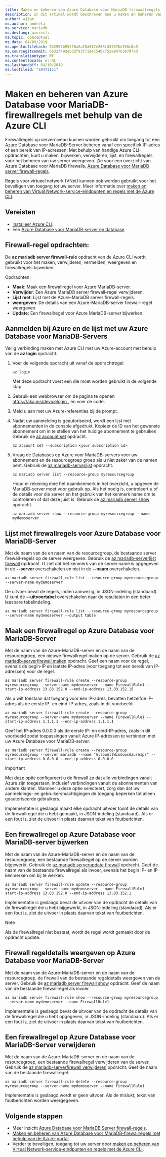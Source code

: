 ```yaml
---
title: Maken en beheren van Azure Database voor MariaDB-firewallregels met behulp van Azure CLI
description: In dit artikel wordt beschreven hoe u maken en beheren van Azure Database voor MariaDB-firewallregels met behulp van Azure CLI-opdrachtregel.
author: ajlam
ms.author: andrela
ms.service: mariadb
ms.devlang: azurecli
ms.topic: conceptual
ms.date: 04/09/2019
ms.openlocfilehash: 562987b953f0a8a20a917e208f43557bd768c0a0
ms.sourcegitcommit: 6e32f493eb32f93f71d425497752e84763070fad
ms.translationtype: MT
ms.contentlocale: nl-NL
ms.lasthandoff: 04/10/2019
ms.locfileid: "59471151"
---
```

# <a name="create-and-manage-azure-database-for-mariadb-firewall-rules-by-using-the-azure-cli"></a>Maken en beheren van Azure Database voor MariaDB-firewallregels met behulp van de Azure CLI
Firewallregels op serverniveau kunnen worden gebruikt om toegang tot een Azure Database voor MariaDB-Server beheren vanaf een specifiek IP-adres of een bereik van IP-adressen. Met behulp van handige Azure CLI-opdrachten, kunt u maken, bijwerken, verwijderen, lijst, en firewallregels voor het beheren van uw server weergeven. Zie voor een overzicht van Azure Database voor MariaDB firewalls, [Azure Database voor MariaDB server firewall-regels](./concepts-firewall-rules.md).

Regels voor virtueel netwerk (VNet) kunnen ook worden gebruikt voor het beveiligen van toegang tot uw server. Meer informatie over [maken en beheren van Virtual Network-service-eindpunten en regels met de Azure CLI](howto-manage-vnet-cli.md).

## <a name="prerequisites"></a>Vereisten
* [Installeer Azure CLI](https://docs.microsoft.com/cli/azure/install-azure-cli).
* Een [Azure Database voor MariaDB-server en database](quickstart-create-mariadb-server-database-using-azure-cli.md).

## <a name="firewall-rule-commands"></a>Firewall-regel opdrachten:
De **az mariadb server firewall-rule** opdracht van de Azure CLI wordt gebruikt voor het maken, verwijderen, vermelden, weergeven en firewallregels bijwerken.

Opdrachten:
- **Maak**: Maak een firewallregel voor Azure MariaDB-server.
- **Verwijder**: Een Azure MariaDB server firewall-regel verwijderen.
- **Lijst met**: Lijst met de Azure-MariaDB server firewall-regels.
- **weergeven**: De details van een Azure-MariaDB-server firewall-regel weergeven.
- **Update**: Een firewallregel voor Azure MariaDB-server bijwerken.

## <a name="sign-in-to-azure-and-list-your-azure-database-for-mariadb-servers"></a>Aanmelden bij Azure en de lijst met uw Azure Database voor MariaDB-Servers
Veilig verbinding maken met Azure CLI met uw Azure-account met behulp van de **az login** opdracht.

1. Voer de volgende opdracht uit vanaf de opdrachtregel:
   ```azurecli
   az login
   ```
   Met deze opdracht voert een die moet worden gebruikt in de volgende stap.

2. Gebruik een webbrowser om de pagina te openen [ https://aka.ms/devicelogin ](https://aka.ms/devicelogin), en voer de code.

3. Meld u aan met uw Azure-referenties bij de prompt.

4. Nadat uw aanmelding is geautoriseerd, wordt een lijst met abonnementen in de console afgedrukt. Kopieer de ID van het gewenste abonnement om in te stellen van het huidige abonnement te gebruiken. Gebruik de [az account set](/cli/azure/account#az-account-set) opdracht.
   ```azurecli-interactive
   az account set --subscription <your subscription id>
   ```

5. Vraag de Databases op Azure voor MariaDB-servers voor uw abonnement en de resourcegroep groep als u niet zeker van de namen bent. Gebruik de [az mariadb-serverlijst](/cli/azure/mariadb/server#az-mariadb-server-list) opdracht.

   ```azurecli-interactive
   az mariadb server list --resource-group myresourcegroup
   ```

   Houd er rekening mee het naamkenmerk in het overzicht, u opgeven de MariaDB-server moet voor gebruik op. Als het nodig is, controleert u of de details voor die server en het gebruik van het kenmerk name om te controleren of dat deze juist is. Gebruik de [az mariadb server show](/cli/azure/mariadb/server#az-mariadb-server-show) opdracht.

   ```azurecli-interactive
   az mariadb server show --resource-group myresourcegroup --name mydemoserver
   ```

## <a name="list-firewall-rules-on-azure-database-for-mariadb-server"></a>Lijst met firewallregels voor Azure Database voor MariaDB-Server 
Met de naam van de en naam van de resourcegroep, de bestaande server firewall-regels op de server weergeven. Gebruik de [az mariadb-serverlijst firewall](/cli/azure/mariadb/server/firewall-rule#az-mariadb-server-firewall-rule-list) opdracht.  U ziet dat het kenmerk van de server name is opgegeven in de **--server** overschakelen en niet in de **--naam** overschakelen. 
```azurecli-interactive
az mariadb server firewall-rule list --resource-group myresourcegroup --server-name mydemoserver
```
De uitvoer bevat de regels, indien aanwezig, in JSON-indeling (standaard). U kunt de **--uitvoertabel** overschakelen naar de resultaten in een beter leesbare tabelindeling.
```azurecli-interactive
az mariadb server firewall-rule list --resource-group myresourcegroup --server-name mydemoserver --output table
```
## <a name="create-a-firewall-rule-on-azure-database-for-mariadb-server"></a>Maak een firewallregel op Azure Database voor MariaDB-Server
Met de naam van de Azure-MariaDB-server en de naam van de resourcegroep, een nieuwe firewallregel maken op de server. Gebruik de [az mariadb-serverfirewall maken](/cli/azure/mariadb/server/firewall-rule#az-mariadb-server-firewall-rule-create) opdracht. Geef een naam voor de regel, evenals de begin-IP en laatste IP-adres (voor toegang tot een bereik van IP-adressen) voor de regel.
```azurecli-interactive
az mariadb server firewall-rule create --resource-group myresourcegroup --server-name mydemoserver --name FirewallRule1 --start-ip-address 13.83.152.0 --end-ip-address 13.83.152.15
```

Als u wilt toestaan dat toegang voor één IP-adres, bevatten hetzelfde IP-adres als de eerste IP- en eind-IP-adres, zoals in dit voorbeeld.
```azurecli-interactive
az mariadb server firewall-rule create --resource-group myresourcegroup --server-name mydemoserver --name FirewallRule1 --start-ip-address 1.1.1.1 --end-ip-address 1.1.1.1
```

Geef het IP-adres 0.0.0.0 als de eerste IP- en eind-IP-adres, zoals in dit voorbeeld zodat toepassingen vanuit Azure IP-adressen te verbinden met uw Azure Database voor MariaDB-server.
```azurecli-interactive
az mariadb server firewall-rule create --resource-group myresourcegroup --server mariadb --name "AllowAllWindowsAzureIps" --start-ip-address 0.0.0.0 --end-ip-address 0.0.0.0
```

> [!IMPORTANT]
> Met deze optie configureert u de firewall zo dat alle verbindingen vanuit Azure zijn toegestaan, inclusief verbindingen vanuit de abonnementen van andere klanten. Wanneer u deze optie selecteert, zorg dan dat uw aanmeldings- en gebruikersmachtigingen de toegang beperken tot alleen geautoriseerde gebruikers.
> 

Implementatie is geslaagd maakt elke opdracht uitvoer toont de details van de firewallregel die u hebt gemaakt, in JSON-indeling (standaard). Als er een fout is, ziet de uitvoer in plaats daarvan tekst van foutberichten.

## <a name="update-a-firewall-rule-on-azure-database-for-mariadb-server"></a>Een firewallregel op Azure Database voor MariaDB-server bijwerken 
Met de naam van de Azure-MariaDB-server en de naam van de resourcegroep, een bestaande firewallregel op de server worden bijgewerkt. Gebruik de [az mariadb serverupdate firewall](/cli/azure/mariadb/server/firewall-rule#az-mariadb-server-firewall-rule-update) opdracht. Geef de naam van de bestaande firewallregel als invoer, evenals het begin IP- en IP-kenmerken om bij te werken.
```azurecli-interactive
az mariadb server firewall-rule update --resource-group myresourcegroup --server-name mydemoserver --name FirewallRule1 --start-ip-address 13.83.152.0 --end-ip-address 13.83.152.1
```
Implementatie is geslaagd bevat de uitvoer van de opdracht de details van de firewallregel die u hebt bijgewerkt, in JSON-indeling (standaard). Als er een fout is, ziet de uitvoer in plaats daarvan tekst van foutberichten.

> [!NOTE]
> Als de firewallregel niet bestaat, wordt de regel wordt gemaakt door de opdracht update.

## <a name="show-firewall-rule-details-on-azure-database-for-mariadb-server"></a>Firewall regeldetails weergeven op Azure Database voor MariaDB-Server
Met de naam van de Azure-MariaDB-server en de naam van de resourcegroep, de firewall van de bestaande regeldetails weergeven van de server. Gebruik de [az mariadb server firewall show](/cli/azure/mariadb/server/firewall-rule#az-mariadb-server-firewall-rule-show) opdracht. Geef de naam van de bestaande firewallregel als invoer.
```azurecli-interactive
az mariadb server firewall-rule show --resource-group myresourcegroup --server-name mydemoserver --name FirewallRule1
```
Implementatie is geslaagd bevat de uitvoer van de opdracht de details van de firewallregel die u hebt opgegeven, in JSON-indeling (standaard). Als er een fout is, ziet de uitvoer in plaats daarvan tekst van foutberichten.

## <a name="delete-a-firewall-rule-on-azure-database-for-mariadb-server"></a>Een firewallregel op Azure Database voor MariaDB-Server verwijderen
Met de naam van de Azure-MariaDB-server en de naam van de resourcegroep, een bestaande firewallregel verwijderen van de server. Gebruik de [az mariadb-serverfirewall verwijderen](/cli/azure/mariadb/server/firewall-rule#az-mariadb-server-firewall-rule-delete) opdracht. Geef de naam van de bestaande firewallregel.
```azurecli-interactive
az mariadb server firewall-rule delete --resource-group myresourcegroup --server-name mydemoserver --name FirewallRule1
```
Implementatie is geslaagd wordt er geen uitvoer. Als de mislukt, tekst van foutberichten worden weergegeven.

## <a name="next-steps"></a>Volgende stappen
- Meer inzicht [Azure Database voor MariaDB Server firewall-regels](./concepts-firewall-rules.md).
- [Maken en beheren van Azure Database voor MariaDB-firewallregels met behulp van de Azure-portal](./howto-manage-firewall-portal.md).
- Verder te beveiligen, toegang tot uw server door [maken en beheren van Virtual Network-service-eindpunten en regels met de Azure CLI](howto-manage-vnet-cli.md).
